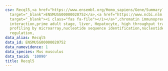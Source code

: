 ```yaml
---
csv: Recql5,<a href="https://www.ensembl.org/Homo_sapiens/Gene/Summary?db=core;g=ENSMUSG00000020752"
  target="_blank">ENSMUSG00000020752</a>,<a href="https://www.ncbi.nlm.nih.gov/pubmed/23834426"
  target="_blank"><i class="fas fa-file"></i></a>",chromatin immunoprecipitation assay,direct
  interaction,prime adult stage, liver, Hepatocyte, high throughput transcription
  profiling by microarray,nucleotide sequence identification,nucleotide sequence identification,transcriptional
  regulation,
data_alias: Recql5
data_id: ENSMUSG00000020752
data_numevidence: 1
data_species: Mus musculus
data_taxid: '10090'
title: Recql5
---
```

